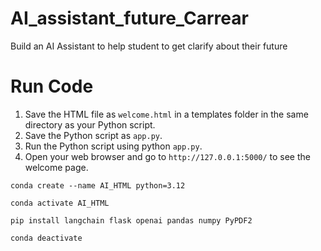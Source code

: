 # AI_assistant_future_Carrear
Build an AI Assistant to help student to get clarify about their future


# Run Code
1. Save the HTML file as `welcome.html` in a templates folder in the same directory as your Python script.
2. Save the Python script as `app.py`.
4. Run the Python script using python `app.py`.
5. Open your web browser and go to `http://127.0.0.1:5000/` to see the welcome page.





`conda create --name AI_HTML python=3.12`

`conda activate AI_HTML`

`pip install langchain flask openai pandas numpy PyPDF2`

`conda deactivate`